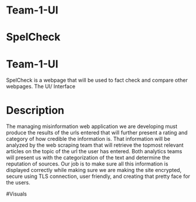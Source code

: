 # Team-1-UI
# SpelCheck 
# Team-1-UI 

SpelCheck is a webpage that will be used to fact check and compare other webpages. 
The UI/ Interface

# Description

The managing misinformation web application we are developing must produce the results of the urls entered that will further present a rating and category of how credible the information is. That information will be analyzed by the web scraping team that will retrieve the topmost relevant articles on the topic of the url the user has entered. Both analytics teams will present us with the categorization of the text and determine the reputation of sources. Our job is to make sure all this information is displayed correctly while making sure we are making the site encrypted, secure using TLS connection, user friendly, and creating that pretty face for the users. 

#Visuals





